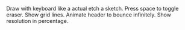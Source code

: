 Draw with keyboard like a actual etch a sketch.
Press space to toggle eraser.
Show grid lines.
Animate header to bounce infinitely.
Show resolution in percentage.
